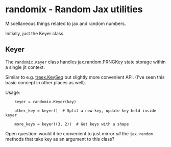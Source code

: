 # randomix - Random Jax utilities

Miscellaneous things related to jax and random numbers.

Initially, just the Keyer class.

## Keyer

The `randomix.Keyer` class handles jax.random.PRNGKey state
storage within a single jit context.

Similar to e.g. [treex.KeySeq](https://cgarciae.github.io/treex/api/KeySeq/)
but slightly more convenient API. (I've seen this basic concept
in other places as well).

Usage:

        keyer = randomix.Keyer(key)

        other_key = keyer()  # Split a new key, update key held inside keyer

        more_keys = keyer((3, 2))  # Get keys with a shape

Open question: would it be convenient to just mirror *all* the `jax.random`
methods that take key as an argument to this class?

